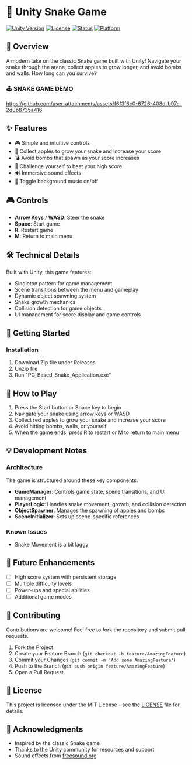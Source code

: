# 🐍 Unity Snake Game

[![Unity Version](https://img.shields.io/badge/Unity-2022.3%2B-blue.svg)](https://unity.com/)
[![License](https://img.shields.io/badge/License-MIT-green.svg)](LICENSE)
[![Status](https://img.shields.io/badge/Status-In%20Development-yellow.svg)](STATUS)
[![Platform](https://img.shields.io/badge/Platform-PC-orange.svg)](PLATFORM)

## 📖 Overview

A modern take on the classic Snake game built with Unity! Navigate your snake through the arena, collect apples to grow longer, and avoid bombs and walls. How long can you survive?

### 🕹️ SNAKE GAME DEMO
https://github.com/user-attachments/assets/f6f3f6c0-6726-408d-b07c-2d0b8735a416

## ✨ Features

- 🎮 Simple and intuitive controls
- 🍎 Collect apples to grow your snake and increase your score
- 💣 Avoid bombs that spawn as your score increases
- 🎯 Challenge yourself to beat your high score
- 🔊 Immersive sound effects
- 🎵 Toggle background music on/off

## 🎮 Controls

- **Arrow Keys** / **WASD**: Steer the snake
- **Space**: Start game
- **R**: Restart game
- **M**: Return to main menu

## 🛠️ Technical Details

Built with Unity, this game features:

- Singleton pattern for game management
- Scene transitions between the menu and gameplay
- Dynamic object spawning system
- Snake growth mechanics
- Collision detection for game objects
- UI management for score display and game controls

## 🚀 Getting Started

### Installation

1. Download Zip file under Releases
2. Unzip file
3. Run "PC_Based_Snake_Application.exe"

## 🎯 How to Play

1. Press the Start button or Space key to begin
2. Navigate your snake using arrow keys or WASD
3. Collect red apples to grow your snake and increase your score
4. Avoid hitting bombs, walls, or yourself
5. When the game ends, press R to restart or M to return to main menu

## 💡 Development Notes

### Architecture

The game is structured around these key components:

- **GameManager**: Controls game state, scene transitions, and UI management
- **PlayerLogic**: Handles snake movement, growth, and collision detection
- **ObjectSpawner**: Manages the spawning of apples and bombs
- **SceneInitializer**: Sets up scene-specific references

### Known Issues

- Snake Movement is a bit laggy

## 📝 Future Enhancements

- [ ] High score system with persistent storage
- [ ] Multiple difficulty levels
- [ ] Power-ups and special abilities
- [ ] Additional game modes

## 🤝 Contributing

Contributions are welcome! Feel free to fork the repository and submit pull requests.

1. Fork the Project
2. Create your Feature Branch (`git checkout -b feature/AmazingFeature`)
3. Commit your Changes (`git commit -m 'Add some AmazingFeature'`)
4. Push to the Branch (`git push origin feature/AmazingFeature`)
5. Open a Pull Request

## 📄 License

This project is licensed under the MIT License - see the [LICENSE](LICENSE) file for details.

## 👏 Acknowledgments

- Inspired by the classic Snake game
- Thanks to the Unity community for resources and support
- Sound effects from [freesound.org](https://freesound.org/)

  
